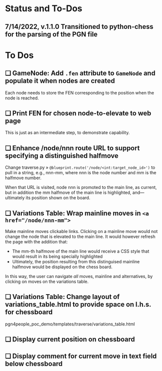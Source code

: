# Status and To-Dos
## 7/14/2022, v.1.1.0 Transitioned to python-chess for the parsing of the PGN file

# To Dos
## ❑ GameNode: Add `.fen` attribute to `GameNode` and populate it when nodes are created
Each node needs to store the FEN corresponding to the position when the node is reached.

## ❑ Print FEN for chosen node-to-elevate to web page
This is just as an intermediate step, to demonstrate capability.

## ❑ Enhance /node/nnn route URL to support specifying a distinguished halfmove
Change traverse.py » `@blueprint.route('/node/<int:target_node_id>')` to pull in a string, e.g., nnn-mm, where nnn is 
the node number and mm is the halfmove number.

When that URL is visited, node nnn is promoted to the main line, as current, but in addition the mm halfmove of the
main line is highlighted, and—ultimately its position shown on the board.

## ❑ Variations Table: Wrap mainline moves in `<a href="/node/nnn-mm">`
Make mainline moves clickable links. Clicking on a mainline move would not change the node that is elevated to the 
main line. It would however refresh the page with the addition that:
* The mm-th halfmove of the main line would receive a CSS style that would result in its being specially highlighted
* Ultimately, the position resulting from this distinguised mainline halfmove would be displayed on the chess board.

In this way, the user can navigate *all* moves, mainline and alternatives, by clicking on moves on the variations table.

## ❑ Variations Table: Change layout of variations_table.html to provide space on l.h.s. for chessboard
pgn4people_poc_demo/templates/traverse/variations_table.html

## ❑ Display current position on chessboard

## ❑ Display comment for current move in text field below chessboard